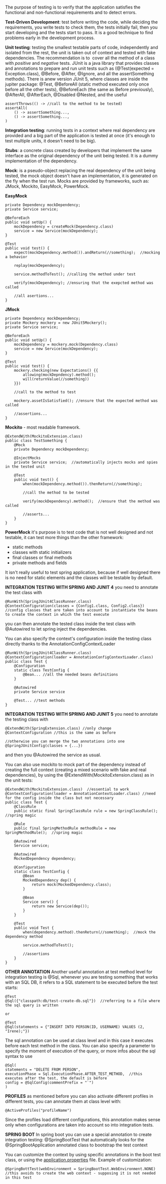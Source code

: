 

The purpose of testing is to verify that the application satisfies the functional and non-functional requirements and to detect errors.

**Test-Driven Development**: test before writing the code, while deciding the requirements, you write tests to check them, the tests initially fail, then you start developing and the tests start to pass. It is a good technique to find problems early in the development process.

**Unit testing**: testing the smallest testable parts of code, independently and isolated from the rest, the unit is taken out of context and tested with fake dependencies. The recommendation is to  cover all the method of a class with _positive_ and _negative_ tests. JUnit is a java library that provides classes and annotations to prepare and run unit tests such as (@Test(expected = Exception.class), @Before, @After, @Ignore, and all the assertSomething methods).
There is anew version JUnit 5, where classes are inside the jupiter package: @Test, @BeforeAll (static method executed only once before all the other tests), @BeforeEach (the same as Before previously), @AfterAll, @AfterEach, @Disabled @Nested,
and the useful
```
assertThrows(() -> //call to the method to be tested)
assertAll(
    () -> assertSomething...,
    () -> assertSomething...,
)
```

**Integration testing**: running tests in a context where real dependency are provided and a big part of the application is tested at once (it's enough to test multiple units, it doesn't need to be big).

**Stubs**: a concrete class created by developers that implement the same interface as the original dependency of the unit being tested. It is a dummy implementation of the dependency.

**Mock**: is a pseudo-object replacing the real dependency of the unit being tested, the mock object doesn't have an implementation, it is generated on the fly when the test run. Mocks are provided by frameworks, such as: JMock, Mockito, EasyMock, PowerMock.

**EasyMock**
```
private Dependency mockDependency;
private Service service;

@BeforeEach
public void setUp() {
    mockDependency = createMock(Dependency.class)
    service = new Service(mockDependency);
}

@Test
public void test() {
    expect(mockDependency.method()).andReturn(//something);  //mocking a behavior

    replay(mockDependency);

    service.methodToTest(); //calling the method under test

    verify(mockDependency); //ensuring that the exepcted method was called

    //all asertions...
}
```
**JMock**
```
private Dependency mockDependency;
private Mockery mockery = new JUnit5Mockery();
private Service service;

@BeforeEach
public void setUp() {
    mockDependency = mockery.mock(Dependency.class)
    service = new Service(mockDependency);
}

@Test
public void test() {
    mockery.checking(new Expectations() {{
        allowing(mockDepndency).method();
        will(returnValue(//something))
    }})

    //call to the method to test

    mockery.assetIsSatisfied(); //ensure that the expected method was called

    //assertions...
}
```
**Mockito** \- most readable framework.
```
@ExtendWith(MockitoExtension.class)
public class TestSomething {
    @Mock
    private Dependency mockDependency;

    @InjectMocks
    private Service service;  //automatically injects mocks and spies in the tested unit

    @Test
    public void test() {
        when(mockDependency.method()).thenReturn(//something);

        //call the method to be tested

        verify(mockDependency).method();  //ensure that the method was called

        //asserts...
    }
}
```

**PowerMock**
it's purpose is to test code that is not well designed and not testable, it can test more things than the other framework:

* static methods
* classes with static initializers
* final classes or final methods
* private methods and fields

It isn't really useful to test spring application, because if well designed there is no need for static elements and the classes will be testable by default.

**INTEGRATION TESTING WITH SPRING AND JUNIT 4**
you need to annotate the test class with
```
@RunWith(SpringJUnit4ClassRunner.class)
@ContextConfiguration(classes = {Config1.class, Config2.class}) 
//config classes that are taken into account to instantiate the beans to create the context in which the test execute
```
you can then annotate the tested class inside the test class with @Autowired to let spring inject the dependencies.

You can also specify the context's configuration inside the testing class directly thanks to the AnnotationConfigContextLoader
```
@RunWith(SpringJUnit4ClassRunner.class)
@ContextConfiguration(loader = AnnotationConfigContextLoader.class)
public class Test {
    @Configuration
    static class TestConfig {
        @Bean... //all the needed beans definitions
    }

    @Autowired
    private Service service

    @Test... //test methods
}
```

**INTEGRATION TESTING WITH SPRING AND JUNIT 5**
you need to annotate the testing class with
```
@ExtendWith(SpringExtension.class) //only change
@ContextConfiguration //this is the same as before

//otherwise you can merge the two annotations into one
@SpringJUnitConfig(classes = {...})
```
and then you @Autowired the service as usual.

You can also use mockito to mock part of the dependency instead of creating the full context (creating a mixed scenario with fake and real dependencies), by using the @ExtendWith(MockitoExtension.class) as in the unit tests:
```
@ExtendWith(MockitoExtension.class)  //essential to work
@ContextConfiguration(loader = AnnotationContextLoader.class) //need for the config inside the class but not necessary
public class Test {
    @ClassRule
    public static final SpringClassRule rule = new SpringClassRule();  //spring magic

    @Rule
    public final SpringMethodRule methodRule = new SpringMethodRule();  //spring magic

    @Autowired
    Service service;

    @Autowired
    MockedDependency dependency;

    @Configuration
    static class TestConfig {
        @Bean
        MockedDependency dep() {
            return mock(MockedDependency.class);
        }

        @Bean
        Service serv() {
            return new Service(dep());
        }
    }

    @Test
    public void Test {
        when(dependency.method).thenReturn(//something);  //mock the dependency method

        service.methodToTest();

        //assertions
    }
}
```

**OTHER ANNOTATION**
Another useful annotation at test method level for integration testing is @Sql, whenever you are testing something that works with an SQL DB, it refers to a SQL statement to be executed before the test starts:
```
@Test
@Sql({"classpath:db/test-create-db.sql"})  //referring to a file where the sql query is written

or

@Test
@Sql(statements = {"INSERT INTO PERSON(ID, USERNAME) VALUES (2, "Irene);"})
```

The sql annotation can be used at class level and in this case it executes before each test method in the class.
You can also specify a parameter to specify the moment of execution of the query, or more infos about the sql syntax to use
```
@Sql(
statements = "DELETE FROM PERSON",
executionPhase = Sql.ExecutionPhase.AFTER_TEST_METHOD,  //this executes after the test, the default is before
config = @SqlConfig(commentPrefix = "`")
)
```

**PROFILES**
as mentioned before you can also activate different profiles in different tests,
you can annotate them at class level with:
```
@ActiveProfiles("profileName")
```
Since the profiles load different configurations, this annotation makes sense only when configurations are taken into account so into integration tests.

**SPRING BOOT**
In spring boot you can use a special annotation to create integration testing:
@SpringBootTest that automatically looks for the @SpringBootApplication annotated class to bootstrap the test context

You can customize the context by using specific annotations in the boot test class, or using the [application.properties](http://application.properties) file.
Example of customization:
```
@SpringBottTest(webEnvironment = SpringBootTest.WebEnvironment.NONE)
//this avoids to create the web context - supposing it is not needed in this test
```
